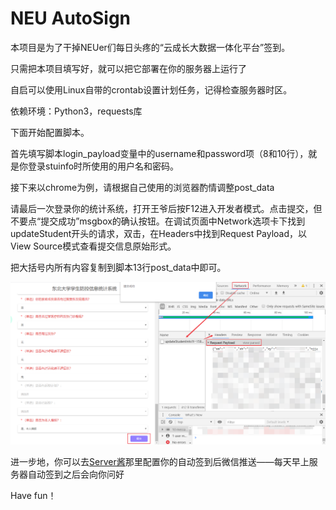 # NEU AutoSign

本项目是为了干掉NEUer们每日头疼的“云成长大数据一体化平台”签到。

只需把本项目填写好，就可以把它部署在你的服务器上运行了

自启可以使用Linux自带的crontab设置计划任务，记得检查服务器时区。

依赖环境：Python3，requests库



下面开始配置脚本。

首先填写脚本login_payload变量中的username和password项（8和10行），就是你登录stuinfo时所使用的用户名和密码。

接下来以chrome为例，请根据自己使用的浏览器酌情调整post_data

请最后一次登录你的统计系统，打开王爷后按F12进入开发者模式。点击提交，但不要点“提交成功”msgbox的确认按钮。在调试页面中Network选项卡下找到updateStudent开头的请求，双击，在Headers中找到Request Payload，以View Source模式查看提交信息原始形式。

把大括号内所有内容复制到脚本13行post_data中即可。

![NEUAutoSign](NEUAutoSign.png)


进一步地，你可以去[Server酱](https://sc.ftqq.com/)那里配置你的自动签到后微信推送——每天早上服务器自动签到之后会向你问好

Have fun！
